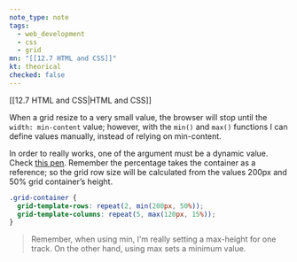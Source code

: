 ```yaml
---
note_type: note
tags:
  - web_development
  - css
  - grid
mn: "[[12.7 HTML and CSS]]"
kt: theorical
checked: false
---
```

[[12.7 HTML and CSS|HTML and CSS]]

When a grid resize to a very small value, the browser will stop until the `width: min-content` value; however, with the `min()` and `max()` functions I can define values manually, instead of relying on min-content.

In order to really works, one of the argument must be a dynamic value. Check [this pen](https://codepen.io/TheOdinProjectExamples/pen/PoJwwLq). Remember the percentage takes the container as a reference; so  the grid row size will be calculated from the values 200px and 50% grid container’s height. 

```CSS
.grid-container {
  grid-template-rows: repeat(2, min(200px, 50%));
  grid-template-columns: repeat(5, max(120px, 15%));
}
```

>Remember, when using min, I'm really setting a max-height for one track. On the other hand, using max sets a minimum value. 
